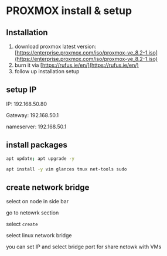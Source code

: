 # PROXMOX install & setup

## Installation

1. download proxmox latest version: [https://enterprise.proxmox.com/iso/proxmox-ve_8.2-1.iso](https://enterprise.proxmox.com/iso/proxmox-ve_8.2-1.iso)
2. burn it via [https://rufus.ie/en/](https://rufus.ie/en/) 
3. follow up installation setup

## setup IP

IP: 192.168.50.80

Gateway: 192.168.50.1

nameserver: 192.168.50.1

## install packages

```bash
apt update; apt upgrade -y

apt install -y vim glances tmux net-tools sudo

```

## create network bridge

select on node in side bar

go to netowrk section

select `create` 

select linux network bridge

you can set IP and select bridge port for share netowk with VMs
